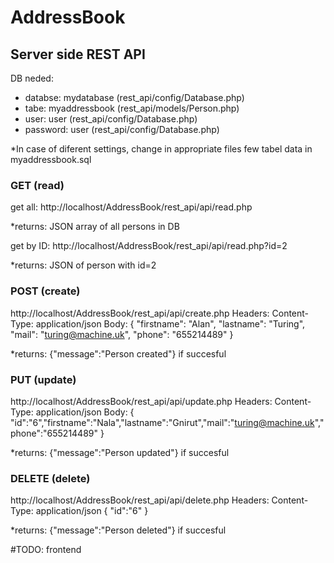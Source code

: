 # AddressBook

## Server side REST API

DB neded: 
 - databse: mydatabase (rest_api/config/Database.php)
 - tabe: myaddressbook (rest_api/models/Person.php)
 - user: user (rest_api/config/Database.php)
 - password: user (rest_api/config/Database.php)
 
*In case of diferent settings, change in appropriate files
few tabel data in myaddressbook.sql

### GET (read)
get all:
http://localhost/AddressBook/rest_api/api/read.php

*returns: JSON array of all persons in DB

get by ID:
http://localhost/AddressBook/rest_api/api/read.php?id=2

*returns: JSON of person with id=2

### POST (create)
http://localhost/AddressBook/rest_api/api/create.php
Headers: Content-Type: application/json
Body: {	"firstname": "Alan",	"lastname": "Turing",	"mail": "turing@machine.uk",	"phone": "655214489" }

*returns: {"message":"Person created"} if succesful

### PUT (update)
http://localhost/AddressBook/rest_api/api/update.php
Headers: Content-Type: application/json
Body: { "id":"6","firstname":"Nala","lastname":"Gnirut","mail":"turing@machine.uk","phone":"655214489" }

*returns: {"message":"Person updated"} if succesful

### DELETE (delete)
http://localhost/AddressBook/rest_api/api/delete.php
Headers: Content-Type: application/json
{ "id":"6" }

*returns: {"message":"Person deleted"} if succesful




#TODO:
frontend


